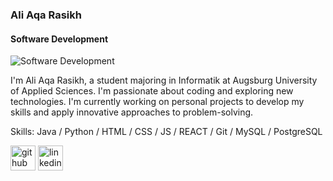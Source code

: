 ### Ali Aqa Rasikh
#### Software Development
![Software Development](https://media.licdn.com/dms/image/D4D16AQHH-1yWXEssvg/profile-displaybackgroundimage-shrink_350_1400/0/1714159426905?e=1719446400&v=beta&t=sfCcS-wl97Hl1ZTMQnn8me8666jsJb-Wzsk-2dI7Z5g)

I'm Ali Aqa Rasikh, a student majoring in Informatik at Augsburg University of Applied Sciences. I'm passionate about coding and exploring new technologies. I'm currently working on personal projects to develop my skills and apply innovative approaches to problem-solving.

Skills: Java / Python / HTML / CSS / JS / REACT / Git / MySQL / PostgreSQL

[<img src='https://cdn.jsdelivr.net/npm/simple-icons@3.0.1/icons/github.svg' alt='github' height='40'>](https://github.com/AliRasikh)  [<img src='https://cdn.jsdelivr.net/npm/simple-icons@3.0.1/icons/linkedin.svg' alt='linkedin' height='40'>](https://www.linkedin.com/in/aliaqarasikh/)  



